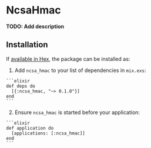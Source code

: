 # NcsaHmac

**TODO: Add description**

## Installation

If [available in Hex](https://hex.pm/docs/publish), the package can be installed as:

  1. Add `ncsa_hmac` to your list of dependencies in `mix.exs`:

    ```elixir
    def deps do
      [{:ncsa_hmac, "~> 0.1.0"}]
    end
    ```

  2. Ensure `ncsa_hmac` is started before your application:

    ```elixir
    def application do
      [applications: [:ncsa_hmac]]
    end
    ```

